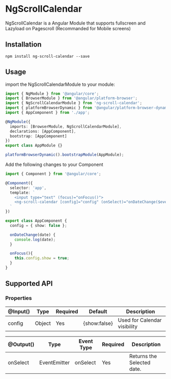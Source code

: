 # NgScrollCalendar

NgScrollCalendar is a Angular Module that supports fullscreen and Lazyload on Pagescroll (Recommanded for Mobile screens)


## Installation

```
npm install ng-scroll-calendar --save
```


## Usage

import the NgScrollCalendarModule to your module:

```typescript
import { NgModule } from '@angular/core';
import { BrowserModule } from '@angular/platform-browser';
import { NgScrollCalendarModule } from 'ng-scroll-calendar';
import { platformBrowserDynamic } from '@angular/platform-browser-dynamic';
import { AppComponent } from './app';

@NgModule({
  imports: [BrowserModule, NgScrollCalendarModule],
  declarations: [AppComponent],
  bootstrap: [AppComponent]
})
export class AppModule {}

platformBrowserDynamic().bootstrapModule(AppModule);
```

Add the following changes to your Component

```typescript
import { Component } from '@angular/core';

@Component({
  selector: 'app',
  template: `
    <input type="text" (focus)="onFocus()">
    <ng-scroll-calendar [config]="config" (onSelect)="onDateChange($event)"></ng-scroll-calendar>
  `
})

export class AppComponent {
  config = { show: false };

  onDateChange(date) {
    console.log(date);
  }

  onFocus(){
    this.config.show = true;
  }
}
```

## Supported API

### Properties

| @Input()                 | Type                 | Required | Default | Description                       |
| -------------------------| -------------------- | -------- | --------| --------------------------------- |
| config                   | Object               | Yes      | {show:false} | Used for Calendar visibility |  

| @Output()  | Type         | Event Type          | Required | Description                                                                     |
| ---------- | ------------ | ------------------- | -------- | ------------------------------------------------------------------------------- |
| onSelect   | EventEmitter | onSelect            | Yes      | Returns the Selected date.                                                      |


